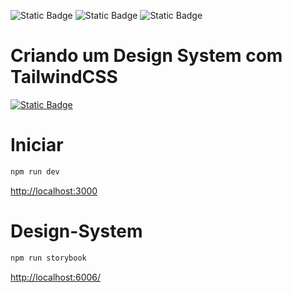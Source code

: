 ![Static Badge](https://img.shields.io/badge/Next.js-000000?logo=nextdotjs&logoColor=%23ffffff)
![Static Badge](https://img.shields.io/badge/Tailwind.css-%2306B6D4?logo=tailwindcss&logoColor=%23ffffff)
![Static Badge](https://img.shields.io/badge/Storybook-FF4785?logo=storybook&logoColor=%23ffffff)

# Criando um Design System com TailwindCSS

[![Static Badge](https://img.shields.io/badge/GitHub-%23181717?logo=github&logoColor=%23ffffff)](https://github.com/alura-cursos/alfabit-design-system/tree/main)

# Iniciar

```bash
npm run dev
```

[http://localhost:3000](http://localhost:3000)

# Design-System

```bash
npm run storybook
```

[http://localhost:6006/](http://localhost:6006/)
